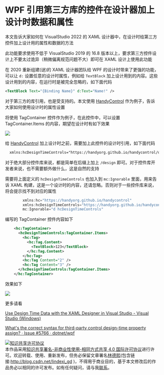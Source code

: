 # WPF 引用第三方库的控件在设计器加上设计时数据和属性

本文告诉大家如何在 VisualStudio 2022 的 XAML 设计器中，在设计时给第三方控件加上设计用的属性和数据的方法

<!--more-->
<!-- CreateTime:2021/12/4 9:00:38 -->

<!-- 发布 -->

此功能要求使用不低于 VisualStudio 2019 的 16.8 版本以上，要求第三方控件设计上不要太过诡异（稍微偏离规范问题不大）即可在 XAML 设计上使用此功能

在 2020 重新组建(谜)的 XAML 设计器团队给 WPF 的设计时带来了更强的功能，可以让 `d:` 设置任意的设计时属性，例如给 `TextBlock` 加上设计用到的内容。这些设计用到的内容，在运行时是被完全忽略的，如下面代码

```xml
<TextBlock Text="{Binding Name}" d:Text="Name!" />
```

对于第三方的库引用，也是受支持的。本文使用 [HandyControl](https://github.com/HandyOrg/HandyControl) 作为例子，告诉大家如何使用设计时的属性设置

将使用 TagContainer 控件作为例子，在此控件中，可以设置 TagContainer.Items 的内容，期望在设计时有如下效果

<!-- ![](image/WPF 引用第三方库的控件在设计器加上设计时数据和属性/WPF 引用第三方库的控件在设计器加上设计时数据和属性0.png) -->

![](http://cdn.lindexi.site/lindexi%2F202112493354799.jpg)

给 [HandyControl](https://github.com/HandyOrg/HandyControl) 加上设计时之前，需要加上此控件的设计时引用，如下面代码

```xml
  xmlns:hcDesignTimeControls="https://handyorg.github.io/handycontrol/design"
```

对于绝大部分控件库来说，都是简单在后缀上加上 `/design` 即可。对于控件库开发者来说，也不需要额外做什么，这是自然的支持

需要将上面定义的 `hcDesignTimeControls` 也加入到 `mc:Ignorable` 里面，用来告诉 XAML 构建，这是一个设计时的内容，还请忽略。否则对于一些控件库来说，将会提示找不到对应的属性

```csharp
        xmlns:hc="https://handyorg.github.io/handycontrol"
        xmlns:hcDesignTimeControls="https://handyorg.github.io/handycontrol/design"
        mc:Ignorable="d hcDesignTimeControls"
```

编写的 TagContainer 控件内容如下

```xml
    <hc:TagContainer>
      <hcDesignTimeControls:TagContainer.Items>
        <hc:Tag>
          <hc:Tag.Content>
            <TextBlock>123</TextBlock>
          </hc:Tag.Content>
        </hc:Tag>
        <hc:Tag Content="2" />
        <hc:Tag Content="3" />
      </hcDesignTimeControls:TagContainer.Items>
    </hc:TagContainer>
```

效果如下

<!-- ![](image/WPF 引用第三方库的控件在设计器加上设计时数据和属性/WPF 引用第三方库的控件在设计器加上设计时数据和属性1.png) -->

![](http://cdn.lindexi.site/lindexi%2F202112497382482.jpg)

更多请看

[Use Design Time Data with the XAML Designer in Visual Studio - Visual Studio (Windows)](https://docs.microsoft.com/en-us/visualstudio/xaml-tools/xaml-designtime-data?view=vs-2022&WT.mc_id=WD-MVP-5003260 )

[What's the correct syntax for third-party control design-time property assign? · Issue #5766 · dotnet/wpf](https://github.com/dotnet/wpf/issues/5766 )

<a rel="license" href="http://creativecommons.org/licenses/by-nc-sa/4.0/"><img alt="知识共享许可协议" style="border-width:0" src="https://licensebuttons.net/l/by-nc-sa/4.0/88x31.png" /></a><br />本作品采用<a rel="license" href="http://creativecommons.org/licenses/by-nc-sa/4.0/">知识共享署名-非商业性使用-相同方式共享 4.0 国际许可协议</a>进行许可。欢迎转载、使用、重新发布，但务必保留文章署名[林德熙](http://blog.csdn.net/lindexi_gd)(包含链接:http://blog.csdn.net/lindexi_gd )，不得用于商业目的，基于本文修改后的作品务必以相同的许可发布。如有任何疑问，请与我[联系](mailto:lindexi_gd@163.com)。  
